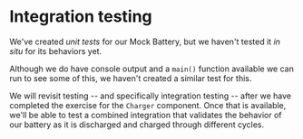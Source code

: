 # Integration testing

We've created _unit tests_ for our Mock Battery, but we haven't tested it _in situ_ for its behaviors yet.

Although we do have console output and a `main()` function available we can run to see some of this, we haven't created a similar test for this.

We will revisit testing -- and specifically integration testing -- after we have completed the exercise for the 
`Charger` component.  Once that is available, we'll be able to test a combined integration that validates the behavior of our battery as it is discharged and charged through different cycles.